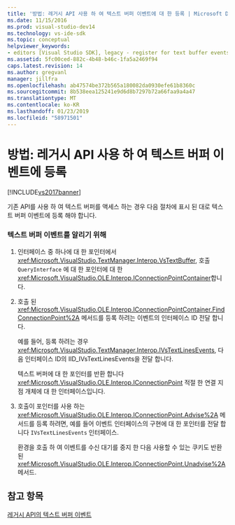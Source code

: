 ```yaml
---
title: '방법: 레거시 API 사용 하 여 텍스트 버퍼 이벤트에 대 한 등록 | Microsoft Docs'
ms.date: 11/15/2016
ms.prod: visual-studio-dev14
ms.technology: vs-ide-sdk
ms.topic: conceptual
helpviewer_keywords:
- editors [Visual Studio SDK], legacy - register for text buffer events
ms.assetid: 5fc00ced-882c-4b48-b46c-1fa5a2469f94
caps.latest.revision: 14
ms.author: gregvanl
manager: jillfra
ms.openlocfilehash: ab47574be372b565a180082da0930efe61b8360c
ms.sourcegitcommit: 8b538eea125241e9d6d8b7297b72a66faa9a4a47
ms.translationtype: MT
ms.contentlocale: ko-KR
ms.lasthandoff: 01/23/2019
ms.locfileid: "58971501"
---
```

# <a name="how-to-register-for-text-buffer-events-with-the-legacy-api"></a>방법: 레거시 API 사용 하 여 텍스트 버퍼 이벤트에 등록
[!INCLUDE[vs2017banner](../includes/vs2017banner.md)]

기존 API를 사용 하 여 텍스트 버퍼를 액세스 하는 경우 다음 절차에 표시 된 대로 텍스트 버퍼 이벤트에 등록 해야 합니다.  
  
### <a name="to-advise-text-buffer-events"></a>텍스트 버퍼 이벤트를 알리기 위해  
  
1.  인터페이스 중 하나에 대 한 포인터에서 <xref:Microsoft.VisualStudio.TextManager.Interop.VsTextBuffer>, 호출 `QueryInterface` 에 대 한 포인터에 대 한 <xref:Microsoft.VisualStudio.OLE.Interop.IConnectionPointContainer>합니다.  
  
2.  호출 된 <xref:Microsoft.VisualStudio.OLE.Interop.IConnectionPointContainer.FindConnectionPoint%2A> 메서드를 등록 하려는 이벤트의 인터페이스 ID 전달 합니다.  
  
     예를 들어, 등록 하려는 경우 <xref:Microsoft.VisualStudio.TextManager.Interop.IVsTextLinesEvents>, 다음 인터페이스 ID의 IID_IVsTextLinesEvents을 전달 합니다.  
  
     텍스트 버퍼에 대 한 포인터를 반환 합니다 <xref:Microsoft.VisualStudio.OLE.Interop.IConnectionPoint> 적절 한 연결 지점 개체에 대 한 인터페이스입니다.  
  
3.  호출이 포인터를 사용 하는 <xref:Microsoft.VisualStudio.OLE.Interop.IConnectionPoint.Advise%2A> 메서드를 등록 하려면, 예를 들어 이벤트 인터페이스의 구현에 대 한 포인터를 전달 합니다 `IVsTextLinesEvents` 인터페이스.  
  
     환경을 호출 하 여 이벤트를 수신 대기를 중지 한 다음 사용할 수 있는 쿠키도 반환 된 <xref:Microsoft.VisualStudio.OLE.Interop.IConnectionPoint.Unadvise%2A> 메서드.  
  
## <a name="see-also"></a>참고 항목  
 [레거시 API의 텍스트 버퍼 이벤트](../extensibility/text-buffer-events-in-the-legacy-api.md)
